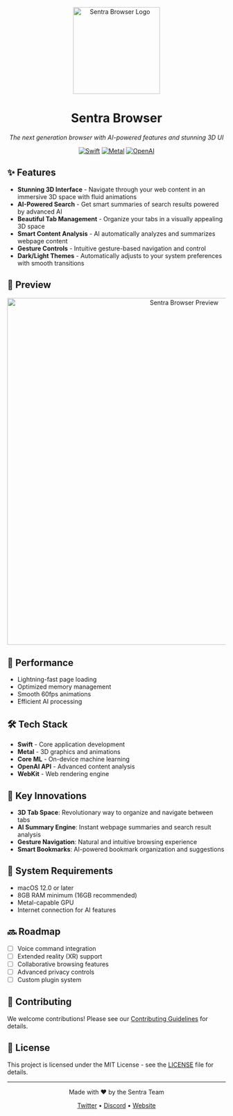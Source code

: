 <div align="center">
  <img src="assets/sentra-logo.png" alt="Sentra Browser Logo" width="200"/>
  
  # Sentra Browser
  
  *The next generation browser with AI-powered features and stunning 3D UI*

  [![Swift](https://img.shields.io/badge/Swift-FA7343?style=for-the-badge&logo=swift&logoColor=white)](https://swift.org/)
  [![Metal](https://img.shields.io/badge/Metal-000000?style=for-the-badge&logo=apple&logoColor=white)](https://developer.apple.com/metal/)
  [![OpenAI](https://img.shields.io/badge/OpenAI-412991?style=for-the-badge&logo=openai&logoColor=white)](https://openai.com/)
</div>

## ✨ Features

- **Stunning 3D Interface** - Navigate through your web content in an immersive 3D space with fluid animations
- **AI-Powered Search** - Get smart summaries of search results powered by advanced AI
- **Beautiful Tab Management** - Organize your tabs in a visually appealing 3D space
- **Smart Content Analysis** - AI automatically analyzes and summarizes webpage content
- **Gesture Controls** - Intuitive gesture-based navigation and control
- **Dark/Light Themes** - Automatically adjusts to your system preferences with smooth transitions

## 🎥 Preview

<div align="center">
  <img src="assets/preview.gif" alt="Sentra Browser Preview" width="800"/>
</div>

## 🚀 Performance

- Lightning-fast page loading
- Optimized memory management
- Smooth 60fps animations
- Efficient AI processing

## 🛠️ Tech Stack

- **Swift** - Core application development
- **Metal** - 3D graphics and animations
- **Core ML** - On-device machine learning
- **OpenAI API** - Advanced content analysis
- **WebKit** - Web rendering engine

## 🎯 Key Innovations

- **3D Tab Space**: Revolutionary way to organize and navigate between tabs
- **AI Summary Engine**: Instant webpage summaries and search result analysis
- **Gesture Navigation**: Natural and intuitive browsing experience
- **Smart Bookmarks**: AI-powered bookmark organization and suggestions

## 📱 System Requirements

- macOS 12.0 or later
- 8GB RAM minimum (16GB recommended)
- Metal-capable GPU
- Internet connection for AI features

## 🔜 Roadmap

- [ ] Voice command integration
- [ ] Extended reality (XR) support
- [ ] Collaborative browsing features
- [ ] Advanced privacy controls
- [ ] Custom plugin system

## 🤝 Contributing

We welcome contributions! Please see our [Contributing Guidelines](CONTRIBUTING.md) for details.

## 📄 License

This project is licensed under the MIT License - see the [LICENSE](LICENSE) file for details.

---

<div align="center">
  <p>Made with ❤️ by the Sentra Team</p>
  <a href="https://twitter.com/sentra_browser">Twitter</a> •
  <a href="https://discord.gg/sentra">Discord</a> •
  <a href="https://sentra.dev">Website</a>
</div>

